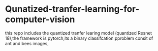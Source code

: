 # Qunatized-tranfer-learning-for-computer-vision
this repo includes the quantized tranfer learing model (quantized Resnet 18),the framework is pytorch,its a binary classifcation pproblem consit of ant and bees images,
